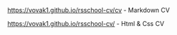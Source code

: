 https://vovak1.github.io/rsschool-cv/cv - Markdown CV   

https://vovak1.github.io/rsschool-cv/ - Html & Css CV   
